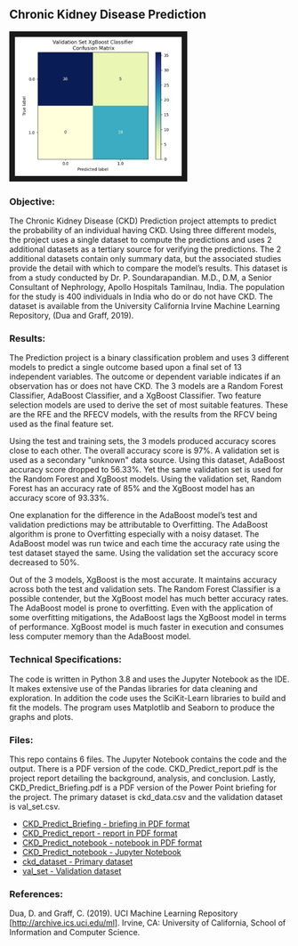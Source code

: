 ## Chronic Kidney Disease Prediction

<img src="./XgBoost.png" 
 width="300" height="250" border="10" />

### Objective:

The Chronic Kidney Disease (CKD) Prediction project attempts to predict the probability of an individual having CKD. Using three different models, the project uses a single dataset to compute the predictions and uses 2 additional datasets as a tertiary source for verifying the predictions. The 2 additional datasets contain only summary data, but the associated studies provide the detail with which to compare the model’s results. This dataset is from a study conducted by Dr. P. Soundarapandian. M.D., D.M, a Senior Consultant of Nephrology, Apollo Hospitals Tamilnau, India. The population for the study is 400 individuals in India who do or do not have CKD. The dataset is available from the University California Irvine Machine Learning Repository, (Dua and Graff, 2019).

### Results:

The Prediction project is a binary classification problem and uses 3 different models to predict a single outcome based upon a final set of 13 independent variables. The outcome or dependent variable indicates if an observation has or does not have CKD. The 3 models are a Random Forest Classifier, AdaBoost Classifier, and a XgBoost Classifier. Two feature selection models are used to derive the set of most suitable features. These are the RFE and the RFECV models, with the results from the RFCV being used as the final feature set.

Using the test and training sets, the 3 models produced accuracy scores close to each other. The overall accuracy score is 97%. A validation set is used as a secondary "unknown" data source.  Using this dataset, AdaBoost accuracy score dropped to 56.33%. Yet the same validation set is used for the Random Forest and XgBoost models. Using the validation set, Random Forest has an accuracy rate of 85% and the XgBoost model has an accuracy score of 93.33%. 

One explanation for the difference in the AdaBoost model’s test and validation predictions may be attributable to Overfitting. The AdaBoost algorithm is prone to Overfitting especially with a noisy dataset. The AdaBoost model was run twice and each time the accuracy rate using the test dataset stayed the same. Using the validation set the accuracy score decreased to 50%.

Out of the 3 models, XgBoost is the most accurate. It maintains accuracy across both the test and validation sets. The Random Forest Classifier is a possible contender, but the XgBoost model has much better accuracy rates. The AdaBoost model is prone to overfitting. Even with the application of some overfitting mitigations, the AdaBoost lags the XgBoost model in terms of performance. XgBoost model is much faster in execution and consumes less computer memory than the AdaBoost model.

### Technical Specifications:

The code is written in Python 3.8 and uses the Jupyter Notebook as the IDE.  It makes extensive use of the Pandas libraries for data cleaning and exploration.  In addition the code uses the SciKit-Learn libraries to build and fit the models.  The program uses Matplotlib and Seaborn to produce the graphs and plots.

### Files:

This repo contains 6 files.  The Jupyter Notebook contains the code and the output.  There is a PDF version of the code.  CKD_Predict_report.pdf is the project report detailing the background, analysis, and conclusion.  Lastly, CKD_Predict_Briefing.pdf is a PDF version of the Power Point briefing for the project. The primary dataset is ckd_data.csv and the validation dataset is val_set.csv. 

* [CKD_Predict_Briefing - briefing in PDF format](./CKD_Predict_Briefing.pdf)
* [CKD_Predict_report - report in PDF format](./CKD_Predict_report.pdf)
* [CKD_Predict_notebook - notebook in PDF format](./CKD_Predict_notebook.pdf)
* [CKD_Predict_notebook - Jupyter Notebook](./CKD_Predict_notebook.ipynb)
* [ckd_dataset - Primary dataset](./ckd_dataset.csv)
* [val_set - Validation dataset](./val_set.csv)

### References:

Dua, D. and Graff, C. (2019). UCI Machine Learning Repository [http://archive.ics.uci.edu/ml]. Irvine, CA: University of California, School of Information and Computer Science.
